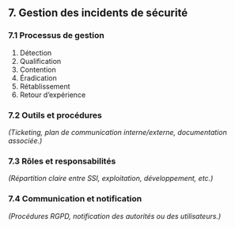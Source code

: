 ## 7. Gestion des incidents de sécurité

### 7.1 Processus de gestion
1. Détection
2. Qualification
3. Contention
4. Éradication
5. Rétablissement
6. Retour d’expérience

### 7.2 Outils et procédures
_(Ticketing, plan de communication interne/externe, documentation associée.)_

### 7.3 Rôles et responsabilités
_(Répartition claire entre SSI, exploitation, développement, etc.)_

### 7.4 Communication et notification
_(Procédures RGPD, notification des autorités ou des utilisateurs.)_
